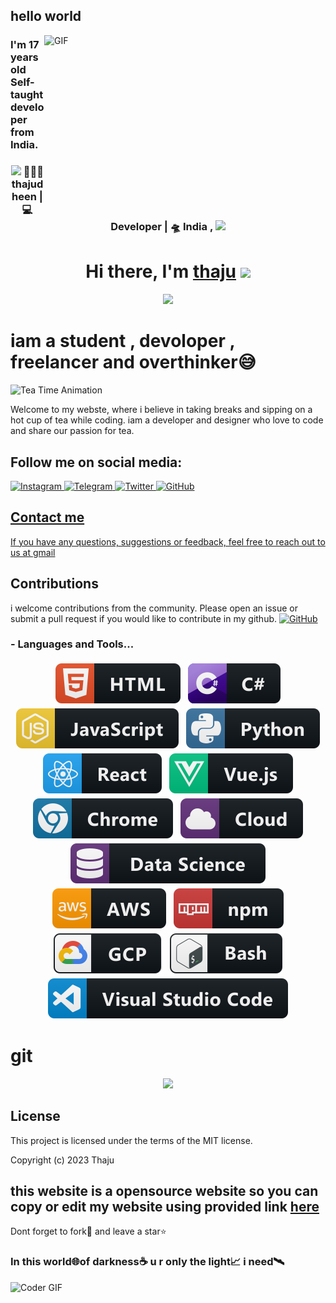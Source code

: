 ## hello world 

<img align="right" height="270px" width="450px" alt="GIF" src="https://media.giphy.com/media/3FjEPbKqEPhPpmC8uY/giphy.gif" />
<p align="center">
  <h3> I'm 17 years old Self-taught  developer from India.</h3>
</p>

<div align="center">
<h3><img src="https://media.giphy.com/media/WUlplcMpOCEmTGBtBW/giphy.gif" width="30"> 👨🏻‍💻 thajudheen | 💻 Developer | 🛸 India ,  <img src="https://media.giphy.com/media/WUlplcMpOCEmTGBtBW/giphy.gif" width="30"></h3>
</div>

<div align="center">
   <h1>Hi there, I'm <a href="https://t.me/armiy_V">thaju</a> <img src="https://media.giphy.com/media/hvRJCLFzcasrR4ia7z/giphy.gif" width="25px"> </h1>
   
   
   <img src="https://pronoun.cyou/x/y?subject=He&object=Him&height=20"> 
</div>

# iam a student , devoloper , freelancer and overthinker😅
![Tea Time Animation](https://media.giphy.com/media/xUPGcguWZHRC2HyBRS/giphy.gif)

Welcome to my webste, where i believe in taking breaks and sipping on a hot cup of tea while coding. iam a developer and designer who love to code and share our passion for tea.

## Follow me on social media:

<a href="https://instagram.com/_.thaju____">
  <img alt="Instagram" src="https://image.flaticon.com/icons/svg/2111/2111432.svg" width="40" />
</a>
<a href="https://telegram.org/armiy_v">
  <img alt="Telegram" src="https://image.flaticon.com/icons/svg/2111/2111507.svg" width="40" />
</a>
<a href="https://twitter.com/_thaju____">
  <img alt="Twitter" src="https://image.flaticon.com/icons/svg/733/733579.svg" width="40" />
</a>
<a href="https://github.com/thajudecodes">
  <img alt="GitHub" src="https://image.flaticon.com/icons/svg/25/25231.svg" width="40" />


## Contact me

If you have any questions, suggestions or feedback, feel free to reach out to us at [gmail](thajudecodes@gmail.com)

## Contributions

i welcome contributions from the community. Please open an issue or submit a pull request if you would like to contribute in my github.
<a href="https://github.com/thajudecodes">
  <img alt="GitHub" src="https://image.flaticon.com/icons/svg/25/25231.svg" width="40" />
</a>

  
  ### - Languages and Tools...

<p align="center">
  
  <img src="https://raw.githubusercontent.com/8bithemant/8bithemant/master/svg/dev/languages/html.svg" alt="html" style="vertical-align:top; margin:4px">    
  <img src="https://raw.githubusercontent.com/8bithemant/8bithemant/master/svg/dev/languages/csharp.svg" alt="csharp" style="vertical-align:top; margin:4px">
  <img src="https://raw.githubusercontent.com/8bithemant/8bithemant/master/svg/dev/languages/js.svg" alt="js" style="vertical-align:top; margin:4px">
  <img src="https://raw.githubusercontent.com/8bithemant/8bithemant/master/svg/dev/languages/python.svg" alt="python" style="vertical-align:top; margin:4px">
  <img src="https://raw.githubusercontent.com/8bithemant/8bithemant/master/svg/dev/frameworks/react.svg" alt="react" style="vertical-align:top; margin:4px">
  <img src="https://raw.githubusercontent.com/8bithemant/8bithemant/master/svg/dev/frameworks/vue.svg" alt="vue" style="vertical-align:top; margin:4px">
  <img src="https://raw.githubusercontent.com/8bithemant/8bithemant/master/svg/dev/misc/chrome.svg" alt="chrome" style="vertical-align:top; margin:4px">
  <img src="https://raw.githubusercontent.com/8bithemant/8bithemant/master/svg/dev/misc/cloud.svg" alt="cloud" style="vertical-align:top; margin:4px">
  <img src="https://raw.githubusercontent.com/8bithemant/8bithemant/master/svg/dev/misc/datascience.svg" alt="datascience" style="vertical-align:top; margin:4px">
  <img src="https://raw.githubusercontent.com/8bithemant/8bithemant/master/svg/dev/services/aws.svg" alt="aws" style="vertical-align:top; margin:4px">
  <img src="https://raw.githubusercontent.com/8bithemant/8bithemant/master/svg/dev/services/npm.svg" alt="npm" style="vertical-align:top; margin:4px"> 
  <img src="https://raw.githubusercontent.com/8bithemant/8bithemant/master/svg/dev/services/gcp.svg" alt="gcp" style="vertical-align:top; margin:4px">
  <img src="https://raw.githubusercontent.com/8bithemant/8bithemant/master/svg/dev/tools/bash.svg" alt="bash" style="vertical-align:top; margin:4px">
  <img src="https://raw.githubusercontent.com/8bithemant/8bithemant/master/svg/dev/tools/visualstudio_code.svg" alt="vscode" style="vertical-align:top; margin:4px">
</p>

  # git
  
  <p align="center" >
<a href="https://github.com/anuraghazra/github-readme-stats"> 
    <img  src="https://github-readme-stats.vercel.app/api?username=thajudecodes&&show_icons=true&theme=radical"/>
  </a>

</p>
  
  ## License

This project is licensed under the terms of the MIT license.

Copyright (c) 2023 Thaju



## this website is a opensource website so you can copy or edit my website using provided link [here](https://github.com/Thajudecodes/thajudecodes)
Dont forget to fork🔱 and leave a star⭐
 
### In this world🌐of darkness☕ u r only the light📈 i need🛰
  
<img alt="Coder GIF" height=250 width=350 
src="https://magiccopy.xyz/assets/images/hadder.gif" />


